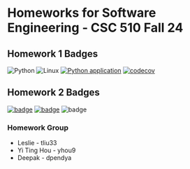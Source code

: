# Homeworks for Software Engineering - CSC 510 Fall 24

## Homework 1 Badges
![Python](https://icongr.am/devicon/python-original.svg?size=50&color=currentColor)
![Linux](https://img.shields.io/badge/Linux-FCC624?style=for-the-badge&logo=linux&logoColor=black)
[![Python application](https://github.com/CSC510-Leslie-Tim-Deepak/HW2/actions/workflows/pytest.yml/badge.svg)](https://github.com/CSC510-Leslie-Tim-Deepak/HW2/actions/workflows/pytest.yml)
[![codecov](https://codecov.io/gh/CSC510-Leslie-Tim-Deepak/HW2/graph/badge.svg?token=1HHMB539CL)](https://codecov.io/gh/CSC510-Leslie-Tim-Deepak/HW2)

## Homework 2 Badges
[![badge](https://img.shields.io/endpoint?url=https://gist.githubusercontent.com/Captain-Tim/cbc5a0932cfa7cc46e32324d7e3a846f/raw/pylint.json)](https://github.com/CSC510-Leslie-Tim-Deepak/HW2/actions/workflows/pylint.yml)
[![badge](https://img.shields.io/endpoint?url=https://gist.githubusercontent.com/LiuKang-11/d4ba9dd4be23a0e47644e1126cb573ec/raw/autopep8.json)](https://github.com/CSC510-Leslie-Tim-Deepak/HW2/actions/workflows/autopep8_check.yml)
![badge](https://img.shields.io/endpoint?url=https://gist.githubusercontent.com/deepaksaipendyala/880d391d0684ac7c943865882d677a7d/raw/pyflake.json)


### Homework Group
- Leslie - tliu33
- Yi Ting Hou - yhou9
- Deepak - dpendya




